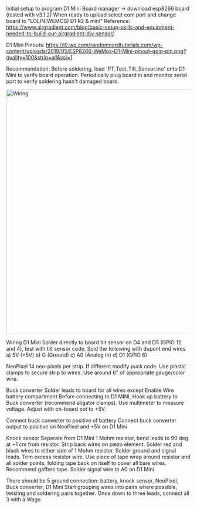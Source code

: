 Initial setup to program D1 Mini
Board manager -> download esp8266 board (tested with v3.1.2)
When ready to upload select com port and change board to "LOLIN(WEMOS) D1 R2 & mini"
Reference: https://www.airgradient.com/blog/basic-setup-skills-and-equipment-needed-to-build-our-airgradient-diy-sensor/


D1 Mini Pinouts:
https://i0.wp.com/randomnerdtutorials.com/wp-content/uploads/2019/05/ESP8266-WeMos-D1-Mini-pinout-gpio-pin.png?quality=100&strip=all&ssl=1

Recommendation: Before soldering, load 'PT_Test_Tilt_Sensor.ino' onto D1 Mini to verify board operation. Periodically plug board in and monitor serial port to verify soldering hasn't damaged board.

<img width="1395" height="665" alt="Wiring" src="https://github.com/user-attachments/assets/974449b1-d8c4-4751-881a-ad6a5808f2f0" />


Wiring
D1 Mini
Solder directly to board tilt sensor on D4 and D5 (GPIO 12 and 4), test with tilt sensor code.
Sold the following with dupont end wires
a) 5V (+5V)
b) G (Ground)
c) A0 (Analog in)
d) D1 (GPIO 6)

NeoPixel
14 neo-pixels per strip. If different modify puck code.
Use plastic clamps to secure strip to wires. Use around 6" of appropriate gauge/color wire.

Buck converter
Solder leads to board for all wires except Enable
Wire battery compartment
Before connecting to D1 MINI, Hook up battery to Buck converter (recommend aligator clamps). 
Use multimeter to measure voltage. Adjust with on-board pot to +5V.

Connect buck converter to positive of battery
Connect buck converter output to positive on NeoPixel and +5V on D1 Mini

Knock sensor
Seperate from D1 Mini
1 Mohm resistor, bend leads to 90 deg at ~1 cm from resistor. 
Strip back wires on piezo element. Solder red and black wires to either side of 1 Mohm resistor. 
Solder ground and signal leads. 
Trim excess resistor wire. 
Use piece of tape wrap around resistor and all solder points, folding tape back on itself to cover all bare wires. Recommend gaffers tape.
Solder signal wire to A0 on D1 Mini

There should be 5 ground connection: battery, knock sensor, NeoPixel, Buck converter, D1 Mini
Start grouping wires into pairs where possible, twisitng and soldering pairs together. Once down to three leads, connect all 3 with a Wago. 
